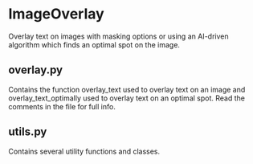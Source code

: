 # ImageOverlay
Overlay text on images with masking options or using an AI-driven algorithm which finds an optimal spot on the image.

## overlay.py
Contains the function overlay_text used to overlay text on an image and overlay_text_optimally used to overlay text on an optimal spot. Read the comments in the file for full info.

## utils.py
Contains several utility functions and classes.
